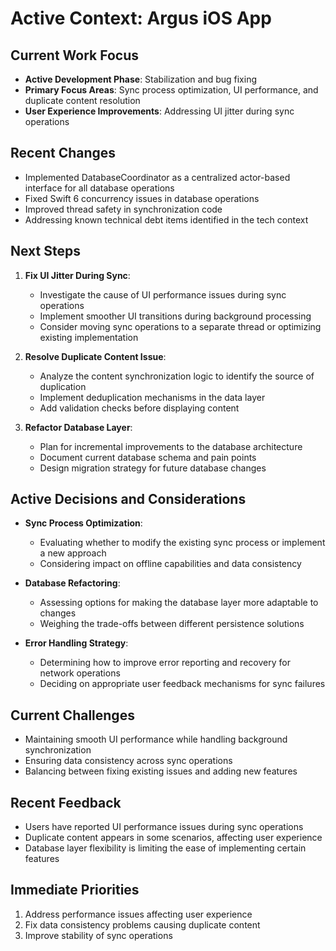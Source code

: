 # Active Context: Argus iOS App

## Current Work Focus
- **Active Development Phase**: Stabilization and bug fixing
- **Primary Focus Areas**: Sync process optimization, UI performance, and duplicate content resolution
- **User Experience Improvements**: Addressing UI jitter during sync operations

## Recent Changes
- Implemented DatabaseCoordinator as a centralized actor-based interface for all database operations
- Fixed Swift 6 concurrency issues in database operations
- Improved thread safety in synchronization code
- Addressing known technical debt items identified in the tech context

## Next Steps
1. **Fix UI Jitter During Sync**:
   - Investigate the cause of UI performance issues during sync operations
   - Implement smoother UI transitions during background processing
   - Consider moving sync operations to a separate thread or optimizing existing implementation

2. **Resolve Duplicate Content Issue**:
   - Analyze the content synchronization logic to identify the source of duplication
   - Implement deduplication mechanisms in the data layer
   - Add validation checks before displaying content

3. **Refactor Database Layer**:
   - Plan for incremental improvements to the database architecture
   - Document current database schema and pain points
   - Design migration strategy for future database changes

## Active Decisions and Considerations
- **Sync Process Optimization**: 
  - Evaluating whether to modify the existing sync process or implement a new approach
  - Considering impact on offline capabilities and data consistency

- **Database Refactoring**: 
  - Assessing options for making the database layer more adaptable to changes
  - Weighing the trade-offs between different persistence solutions

- **Error Handling Strategy**: 
  - Determining how to improve error reporting and recovery for network operations
  - Deciding on appropriate user feedback mechanisms for sync failures

## Current Challenges
- Maintaining smooth UI performance while handling background synchronization
- Ensuring data consistency across sync operations
- Balancing between fixing existing issues and adding new features

## Recent Feedback
- Users have reported UI performance issues during sync operations
- Duplicate content appears in some scenarios, affecting user experience
- Database layer flexibility is limiting the ease of implementing certain features

## Immediate Priorities
1. Address performance issues affecting user experience
2. Fix data consistency problems causing duplicate content
3. Improve stability of sync operations
